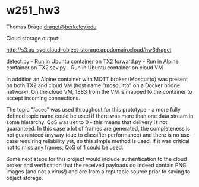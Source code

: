 # w251_hw3

Thomas Drage <draget@berkeley.edu>

Cloud storage output:

http://s3.au-syd.cloud-object-storage.appdomain.cloud/hw3draget

detect.py - Run in Ubuntu container on TX2
forward.py - Run in Alpine container on TX2
sav.py - Run in Ubuntu container on cloud VM

In addition an Alpine container with MQTT broker (Mosquitto) was present on both TX2 and cloud VM (host name "mosquitto" on a Docker bridge network). On the cloud VM, 1883 from the VM is mapped to the container to accept incoming connections.

The topic "faces" was used throughout for this prototype - a more fully defined topic name could be used if there was more than one data stream in some hierarchy. QoS was set to 0 - this means that delivery is not guaranteed. In this case a lot of frames are generated, the completeness is not guaranteed anyway (due to classifier performance) and there is no use-case requiring reliability yet, so this simple method is used. If it was critical not to miss any frames, QoS of 1 could be used.

Some next steps for this project would include authentication to the cloud broker and verification that the received payloads do indeed contain PNG images (and not a virus!) and are from a reputable source prior to saving to object storage.
